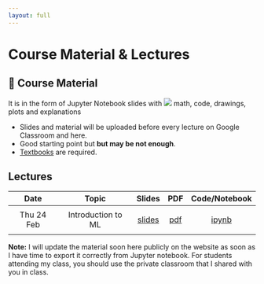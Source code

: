 ```yaml
---
layout: full
---
```


# Course Material & Lectures <a name="material"></a>

## 📖 Course Material 

It is in the form of Jupyter Notebook slides with <img src="https://render.githubusercontent.com/render/math?math=\LaTeX"> math, code, drawings, plots and explanations

- Slides and material will be uploaded before every lecture on Google Classroom and here.
 - Good starting point but **but may be not enough**.
 - [Textbooks](textbooks) are required.

## Lectures

**Date**	   | **Topic** 			| **Slides** 	 	| **PDF** 		  | **Code/Notebook** |
:------------: | :------------: 	| :------------: 	|  :------------: | :------------:
| 			   |                	|                	|                 |                	
Thu 24 Feb     | Introduction to ML | [slides](#) 	 	|  [pdf](#)       | [ipynb](#)                	 
| 			   |                	|                	|                 |                	


**Note:** I will update the material soon here publicly on the website as soon as I have time to export it correctly from Jupyter notebook. For students attending my class, you should use the private classroom that I shared with you in class.